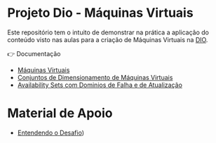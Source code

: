 
# Projeto Dio - Máquinas Virtuais

Este repositório tem o intuito de demonstrar na prática a aplicação do conteúdo visto nas aulas para a criação de Máquinas Virtuais na [DIO](https://www.dio.me/).

👉 Documentação
- [Máquinas Virtuais](https://azure.microsoft.com/pt-br/products/virtual-machines)
- [Conjuntos de Dimensionamento de Máquinas Virtuais](https://learn.microsoft.com/pt-br/azure/virtual-machine-scale-sets/tutorial-create-and-manage-cli)
- [Availability Sets com Dominios de Falha e de Atualização](https://learn.microsoft.com/pt-br/azure/virtual-machines/availability?WT.mc_id=UI_empg)

# Material de Apoio
- [Entendendo o Desafio](https://github.com/breiaudemy/dio-git-e-github/blob/cc2c19efd510e412b5f207784ef57794c02c673b/images/DIO%20_%20entendendo%20o%20desafio.pdf))

